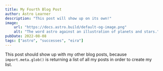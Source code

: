 ```yaml
---
title: My Fourth Blog Post
author: Astro Learner
description: "This post will show up on its own!"
image:
    url: "https://docs.astro.build/default-og-image.png"
    alt: "The word astro against an illustration of planets and stars."
pubDate: 2022-08-08
tags: ["astro", "successes", "eira"]
---
```

This post should show up with my other blog posts, because `import.meta.glob()` is returning a list of all my posts in order to create my list.